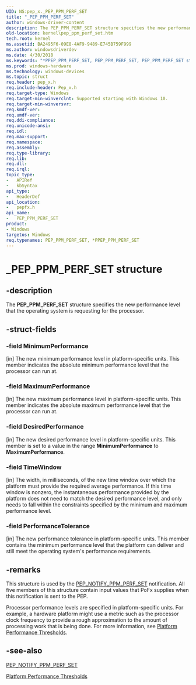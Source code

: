 ```yaml
---
UID: NS:pep_x._PEP_PPM_PERF_SET
title: "_PEP_PPM_PERF_SET"
author: windows-driver-content
description: The PEP_PPM_PERF_SET structure specifies the new performance level that the operating system is requesting for the processor.
old-location: kernel\pep_ppm_perf_set.htm
tech.root: kernel
ms.assetid: BA2495F6-09E8-4AF9-9489-E745B759F999
ms.author: windowsdriverdev
ms.date: 4/30/2018
ms.keywords: "*PPEP_PPM_PERF_SET, PEP_PPM_PERF_SET, PEP_PPM_PERF_SET structure [Kernel-Mode Driver Architecture], PPEP_PPM_PERF_SET, PPEP_PPM_PERF_SET structure pointer [Kernel-Mode Driver Architecture], _PEP_PPM_PERF_SET, kernel.pep_ppm_perf_set, pepfx/PEP_PPM_PERF_SET, pepfx/PPEP_PPM_PERF_SET"
ms.prod: windows-hardware
ms.technology: windows-devices
ms.topic: struct
req.header: pep_x.h
req.include-header: Pep_x.h
req.target-type: Windows
req.target-min-winverclnt: Supported starting with Windows 10.
req.target-min-winversvr: 
req.kmdf-ver: 
req.umdf-ver: 
req.ddi-compliance: 
req.unicode-ansi: 
req.idl: 
req.max-support: 
req.namespace: 
req.assembly: 
req.type-library: 
req.lib: 
req.dll: 
req.irql: 
topic_type:
-	APIRef
-	kbSyntax
api_type:
-	HeaderDef
api_location:
-	pepfx.h
api_name:
-	PEP_PPM_PERF_SET
product:
- Windows
targetos: Windows
req.typenames: PEP_PPM_PERF_SET, *PPEP_PPM_PERF_SET
---
```


# _PEP_PPM_PERF_SET structure


## -description


The <b>PEP_PPM_PERF_SET</b> structure specifies the new performance level that the operating system is requesting for the processor.


## -struct-fields




### -field MinimumPerformance

[in] The new minimum performance level in platform-specific units. This member indicates the absolute minimum performance level that the processor can run at.


### -field MaximumPerformance

[in] The new maximum performance level in platform-specific units. This member indicates the absolute maximum performance level that the processor can run at.


### -field DesiredPerformance

[in] The new desired performance level in platform-specific units. This member is set to a value in the range <b>MinimumPerformance</b> to <b>MaximumPerformance</b>.


### -field TimeWindow

[in] The width, in milliseconds, of the new time window over which the platform must provide the required average performance. If this time window is nonzero, the instantaneous performance provided by the platform does not need to match the desired performance level, and only needs to fall within the constraints specified by the minimum and maximum performance level.


### -field PerformanceTolerance

[in] The new performance tolerance in platform-specific units. This member contains the minimum performance level that the platform can deliver and still meet the operating system's performance requirements.


## -remarks



This structure is used by the <a href="https://msdn.microsoft.com/en-us/library/windows/hardware/mt186816">PEP_NOTIFY_PPM_PERF_SET</a> notification. All five members of this structure contain input values that PoFx supplies when this notification is sent to the PEP.

Processor performance levels are specified in platform-specific units. For example, a hardware platform might use a metric such as the processor clock frequency to provide a rough approximation to the amount of processing work  that is being done. For more information, see <a href="https://msdn.microsoft.com/library/windows/hardware/mt629132">Platform Performance Thresholds</a>.




## -see-also




<a href="https://msdn.microsoft.com/en-us/library/windows/hardware/mt186816">PEP_NOTIFY_PPM_PERF_SET</a>



<a href="https://msdn.microsoft.com/library/windows/hardware/mt629132">Platform Performance Thresholds</a>
 

 

